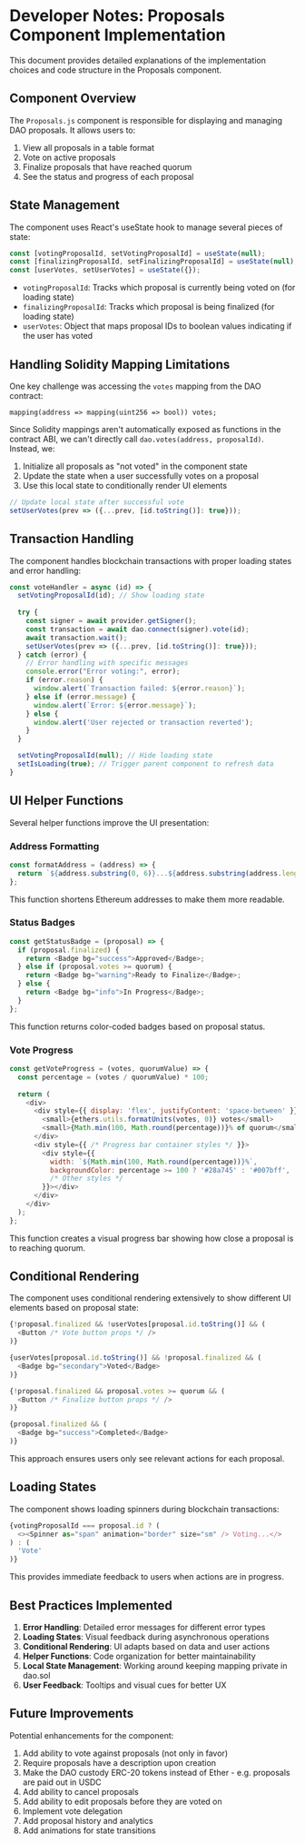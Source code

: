 # Developer Notes: Proposals Component Implementation

This document provides detailed explanations of the implementation choices and code structure in the Proposals component.

## Component Overview

The `Proposals.js` component is responsible for displaying and managing DAO proposals. It allows users to:

1. View all proposals in a table format
2. Vote on active proposals
3. Finalize proposals that have reached quorum
4. See the status and progress of each proposal

## State Management

The component uses React's useState hook to manage several pieces of state:

```javascript
const [votingProposalId, setVotingProposalId] = useState(null);
const [finalizingProposalId, setFinalizingProposalId] = useState(null);
const [userVotes, setUserVotes] = useState({});
```

- `votingProposalId`: Tracks which proposal is currently being voted on (for loading state)
- `finalizingProposalId`: Tracks which proposal is being finalized (for loading state)
- `userVotes`: Object that maps proposal IDs to boolean values indicating if the user has voted

## Handling Solidity Mapping Limitations

One key challenge was accessing the `votes` mapping from the DAO contract:

```solidity
mapping(address => mapping(uint256 => bool)) votes;
```

Since Solidity mappings aren't automatically exposed as functions in the contract ABI, we can't directly call `dao.votes(address, proposalId)`. Instead, we:

1. Initialize all proposals as "not voted" in the component state
2. Update the state when a user successfully votes on a proposal
3. Use this local state to conditionally render UI elements

```javascript
// Update local state after successful vote
setUserVotes(prev => ({...prev, [id.toString()]: true}));
```

## Transaction Handling

The component handles blockchain transactions with proper loading states and error handling:

```javascript
const voteHandler = async (id) => {
  setVotingProposalId(id); // Show loading state
  
  try {
    const signer = await provider.getSigner();
    const transaction = await dao.connect(signer).vote(id);
    await transaction.wait();
    setUserVotes(prev => ({...prev, [id.toString()]: true}));
  } catch (error) {
    // Error handling with specific messages
    console.error("Error voting:", error);
    if (error.reason) {
      window.alert(`Transaction failed: ${error.reason}`);
    } else if (error.message) {
      window.alert(`Error: ${error.message}`);
    } else {
      window.alert('User rejected or transaction reverted');
    }
  }

  setVotingProposalId(null); // Hide loading state
  setIsLoading(true); // Trigger parent component to refresh data
}
```

## UI Helper Functions

Several helper functions improve the UI presentation:

### Address Formatting

```javascript
const formatAddress = (address) => {
  return `${address.substring(0, 6)}...${address.substring(address.length - 4)}`;
};
```

This function shortens Ethereum addresses to make them more readable.

### Status Badges

```javascript
const getStatusBadge = (proposal) => {
  if (proposal.finalized) {
    return <Badge bg="success">Approved</Badge>;
  } else if (proposal.votes >= quorum) {
    return <Badge bg="warning">Ready to Finalize</Badge>;
  } else {
    return <Badge bg="info">In Progress</Badge>;
  }
};
```

This function returns color-coded badges based on proposal status.

### Vote Progress

```javascript
const getVoteProgress = (votes, quorumValue) => {
  const percentage = (votes / quorumValue) * 100;
  
  return (
    <div>
      <div style={{ display: 'flex', justifyContent: 'space-between' }}>
        <small>{ethers.utils.formatUnits(votes, 0)} votes</small>
        <small>{Math.min(100, Math.round(percentage))}% of quorum</small>
      </div>
      <div style={{ /* Progress bar container styles */ }}>
        <div style={{ 
          width: `${Math.min(100, Math.round(percentage))}%`, 
          backgroundColor: percentage >= 100 ? '#28a745' : '#007bff',
          /* Other styles */
        }}></div>
      </div>
    </div>
  );
};
```

This function creates a visual progress bar showing how close a proposal is to reaching quorum.

## Conditional Rendering

The component uses conditional rendering extensively to show different UI elements based on proposal state:

```javascript
{!proposal.finalized && !userVotes[proposal.id.toString()] && (
  <Button /* Vote button props */ />
)}

{userVotes[proposal.id.toString()] && !proposal.finalized && (
  <Badge bg="secondary">Voted</Badge>
)}

{!proposal.finalized && proposal.votes >= quorum && (
  <Button /* Finalize button props */ />
)}

{proposal.finalized && (
  <Badge bg="success">Completed</Badge>
)}
```

This approach ensures users only see relevant actions for each proposal.

## Loading States

The component shows loading spinners during blockchain transactions:

```javascript
{votingProposalId === proposal.id ? (
  <><Spinner as="span" animation="border" size="sm" /> Voting...</>
) : (
  'Vote'
)}
```

This provides immediate feedback to users when actions are in progress.

## Best Practices Implemented

1. **Error Handling**: Detailed error messages for different error types
2. **Loading States**: Visual feedback during asynchronous operations
3. **Conditional Rendering**: UI adapts based on data and user actions
4. **Helper Functions**: Code organization for better maintainability
5. **Local State Management**: Working around keeping mapping private in dao.sol
6. **User Feedback**: Tooltips and visual cues for better UX

## Future Improvements

Potential enhancements for the component:

1. Add ability to vote against proposals (not only in favor)
2. Require proposals have a description upon creation
3. Make the DAO custody ERC-20 tokens instead of Ether - e.g. proposals are paid out in USDC
4. Add ability to cancel proposals
4. Add ability to edit proposals before they are voted on
6. Implement vote delegation
7. Add proposal history and analytics
8. Add animations for state transitions